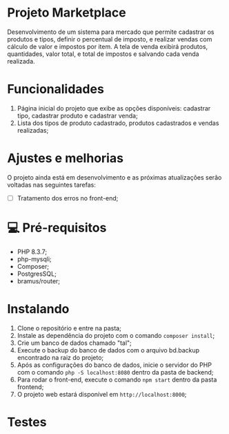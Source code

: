 # Projeto Marketplace

Desenvolvimento de um sistema para mercado que permite cadastrar os produtos e tipos, definir o percentual de imposto, e realizar vendas com cálculo de valor e impostos por item.
A tela de venda exibirá produtos, quantidades, valor total, e total de impostos e salvando cada venda realizada.

# Funcionalidades

1. Página inicial do projeto que exibe as opções disponíveis: cadastrar tipo, cadastrar produto e cadastrar venda;
2. Lista dos tipos de produto cadastrado, produtos cadastrados e vendas realizadas;

# Ajustes e melhorias

O projeto ainda está em desenvolvimento e as próximas atualizações serão voltadas nas seguintes tarefas:

- [ ] Tratamento dos erros no front-end;

# 💻 Pré-requisitos

- PHP 8.3.7;
- php-mysqli;
- Composer;
- PostgresSQL;
- bramus/router;

# Instalando <marketplace-project>

1.  Clone o repositório e entre na pasta;
2.  Instale as dependência do projeto com o comando `composer install`;
3.  Crie um banco de dados chamado "tal";
4.  Execute o backup do banco de dados com o arquivo bd.backup encontrado na raiz do projeto;
5.  Após as configurações do banco de dados, inicie o servidor do PHP com o comando `php -S localhost:8080` dentro da pasta de backend;
6.  Para rodar o front-end, execute o comando `npm start` dentro da pasta frontend;
7.  O projeto web estará disponível em `http://localhost:8000`;

# Testes

